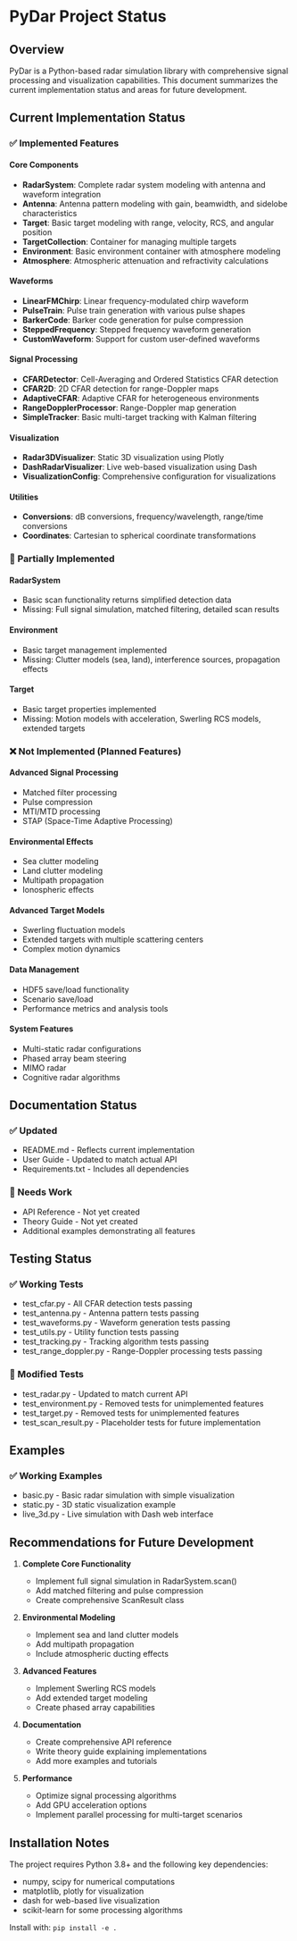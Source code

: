# PyDar Project Status

## Overview
PyDar is a Python-based radar simulation library with comprehensive signal processing and visualization capabilities. This document summarizes the current implementation status and areas for future development.

## Current Implementation Status

### ✅ Implemented Features

#### Core Components
- **RadarSystem**: Complete radar system modeling with antenna and waveform integration
- **Antenna**: Antenna pattern modeling with gain, beamwidth, and sidelobe characteristics
- **Target**: Basic target modeling with range, velocity, RCS, and angular position
- **TargetCollection**: Container for managing multiple targets
- **Environment**: Basic environment container with atmosphere modeling
- **Atmosphere**: Atmospheric attenuation and refractivity calculations

#### Waveforms
- **LinearFMChirp**: Linear frequency-modulated chirp waveform
- **PulseTrain**: Pulse train generation with various pulse shapes
- **BarkerCode**: Barker code generation for pulse compression
- **SteppedFrequency**: Stepped frequency waveform generation
- **CustomWaveform**: Support for custom user-defined waveforms

#### Signal Processing
- **CFARDetector**: Cell-Averaging and Ordered Statistics CFAR detection
- **CFAR2D**: 2D CFAR detection for range-Doppler maps
- **AdaptiveCFAR**: Adaptive CFAR for heterogeneous environments
- **RangeDopplerProcessor**: Range-Doppler map generation
- **SimpleTracker**: Basic multi-target tracking with Kalman filtering

#### Visualization
- **Radar3DVisualizer**: Static 3D visualization using Plotly
- **DashRadarVisualizer**: Live web-based visualization using Dash
- **VisualizationConfig**: Comprehensive configuration for visualizations

#### Utilities
- **Conversions**: dB conversions, frequency/wavelength, range/time conversions
- **Coordinates**: Cartesian to spherical coordinate transformations

### 🚧 Partially Implemented

#### RadarSystem
- Basic scan functionality returns simplified detection data
- Missing: Full signal simulation, matched filtering, detailed scan results

#### Environment
- Basic target management implemented
- Missing: Clutter models (sea, land), interference sources, propagation effects

#### Target
- Basic target properties implemented
- Missing: Motion models with acceleration, Swerling RCS models, extended targets

### ❌ Not Implemented (Planned Features)

#### Advanced Signal Processing
- Matched filter processing
- Pulse compression
- MTI/MTD processing
- STAP (Space-Time Adaptive Processing)

#### Environmental Effects
- Sea clutter modeling
- Land clutter modeling
- Multipath propagation
- Ionospheric effects

#### Advanced Target Models
- Swerling fluctuation models
- Extended targets with multiple scattering centers
- Complex motion dynamics

#### Data Management
- HDF5 save/load functionality
- Scenario save/load
- Performance metrics and analysis tools

#### System Features
- Multi-static radar configurations
- Phased array beam steering
- MIMO radar
- Cognitive radar algorithms

## Documentation Status

### ✅ Updated
- README.md - Reflects current implementation
- User Guide - Updated to match actual API
- Requirements.txt - Includes all dependencies

### 🚧 Needs Work
- API Reference - Not yet created
- Theory Guide - Not yet created
- Additional examples demonstrating all features

## Testing Status

### ✅ Working Tests
- test_cfar.py - All CFAR detection tests passing
- test_antenna.py - Antenna pattern tests passing
- test_waveforms.py - Waveform generation tests passing
- test_utils.py - Utility function tests passing
- test_tracking.py - Tracking algorithm tests passing
- test_range_doppler.py - Range-Doppler processing tests passing

### 🚧 Modified Tests
- test_radar.py - Updated to match current API
- test_environment.py - Removed tests for unimplemented features
- test_target.py - Removed tests for unimplemented features
- test_scan_result.py - Placeholder tests for future implementation

## Examples

### ✅ Working Examples
- basic.py - Basic radar simulation with simple visualization
- static.py - 3D static visualization example
- live_3d.py - Live simulation with Dash web interface

## Recommendations for Future Development

1. **Complete Core Functionality**
   - Implement full signal simulation in RadarSystem.scan()
   - Add matched filtering and pulse compression
   - Create comprehensive ScanResult class

2. **Environmental Modeling**
   - Implement sea and land clutter models
   - Add multipath propagation
   - Include atmospheric ducting effects

3. **Advanced Features**
   - Implement Swerling RCS models
   - Add extended target modeling
   - Create phased array capabilities

4. **Documentation**
   - Create comprehensive API reference
   - Write theory guide explaining implementations
   - Add more examples and tutorials

5. **Performance**
   - Optimize signal processing algorithms
   - Add GPU acceleration options
   - Implement parallel processing for multi-target scenarios

## Installation Notes

The project requires Python 3.8+ and the following key dependencies:
- numpy, scipy for numerical computations
- matplotlib, plotly for visualization
- dash for web-based live visualization
- scikit-learn for some processing algorithms

Install with: `pip install -e .`

